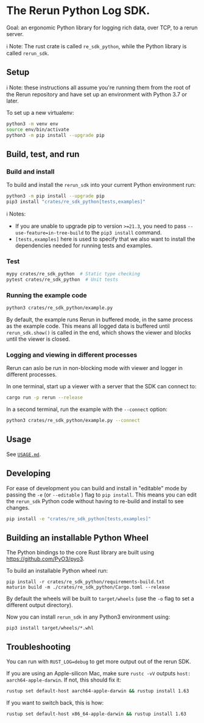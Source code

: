 # The Rerun Python Log SDK.

Goal: an ergonomic Python library for logging rich data, over TCP, to a rerun server.

ℹ️ Note: The rust crate is called `re_sdk_python`, while the Python library is called `rerun_sdk`.

## Setup

ℹ️ Note: these instructions all assume you're running them from the root of the Rerun repository and have set up an environment with Python 3.7 or later.

To set up a new virtualenv:

```sh
python3 -m venv env
source env/bin/activate
python3 -m pip install --upgrade pip
```

## Build, test, and run
### Build and install
To build and install the `rerun_sdk` into your current Python environment run:

```sh
python3 -m pip install --upgrade pip
pip3 install "crates/re_sdk_python[tests,examples]"
```
ℹ️ Notes:
- If you are unable to upgrade pip to version `>=21.3`, you need to pass `--use-feature=in-tree-build` to the `pip3 install` command.
-  `[tests,examples]` here is used to specify that we also want to install the dependencies needed for running tests and examples.

### Test
```sh
mypy crates/re_sdk_python  # Static type checking
pytest crates/re_sdk_python  # Unit tests
```

### Running the example code
```sh
python3 crates/re_sdk_python/example.py
```

By default, the example runs Rerun in buffered mode, in the same process as the example code. This means all logged data is buffered until `rerun_sdk.show()` is called in the end, which shows the viewer and blocks until the viewer is closed.

### Logging and viewing in different processes

Rerun can aslo be run in non-blocking mode with viewer and logger in different processes.

In one terminal, start up a viewer with a server that the SDK can connect to:
```sh
cargo run -p rerun --release
```

In a second terminal, run the example with the `--connect` option:
```sh
python3 crates/re_sdk_python/example.py --connect
```

## Usage
See [`USAGE.md`](USAGE.md).

## Developing
For ease of development you can build and install in "editable" mode by passing the `-e` (or `--editable` ) flag to `pip install`. This means you can edit the `rerun_sdk` Python code without having to re-build and install to see changes.
```sh
pip install -e "crates/re_sdk_python[tests,examples]"
```

## Building an installable Python Wheel
The Python bindings to the core Rust library are built using https://github.com/PyO3/pyo3.

To build an installable Python wheel run:
```
pip install -r crates/re_sdk_python/requirements-build.txt
maturin build -m ./crates/re_sdk_python/Cargo.toml --release
```

By default the wheels will be built to `target/wheels` (use the `-o` flag to set a different output directory).

Now you can install `rerun_sdk` in any Python3 environment using:

```
pip3 install target/wheels/*.whl
```


## Troubleshooting
You can run with `RUST_LOG=debug` to get more output out of the rerun SDK.

If you are using an Apple-silicon Mac, make sure `rustc -vV` outputs `host: aarch64-apple-darwin`. If not, this should fix it:

``` sh
rustup set default-host aarch64-apple-darwin && rustup install 1.63
```

If you want to switch back, this is how:
``` sh
rustup set default-host x86_64-apple-darwin && rustup install 1.63
```
